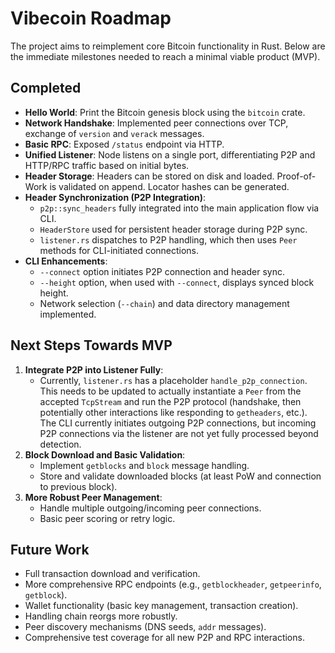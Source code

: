 # Vibecoin Roadmap

The project aims to reimplement core Bitcoin functionality in Rust. Below are the immediate milestones needed to reach a minimal viable product (MVP).

## Completed
- **Hello World**: Print the Bitcoin genesis block using the `bitcoin` crate.
- **Network Handshake**: Implemented peer connections over TCP, exchange of `version` and `verack` messages.
- **Basic RPC**: Exposed `/status` endpoint via HTTP.
- **Unified Listener**: Node listens on a single port, differentiating P2P and HTTP/RPC traffic based on initial bytes.
- **Header Storage**: Headers can be stored on disk and loaded. Proof-of-Work is validated on append. Locator hashes can be generated.
- **Header Synchronization (P2P Integration)**:
    - `p2p::sync_headers` fully integrated into the main application flow via CLI.
    - `HeaderStore` used for persistent header storage during P2P sync.
    - `listener.rs` dispatches to P2P handling, which then uses `Peer` methods for CLI-initiated connections.
- **CLI Enhancements**:
    - `--connect` option initiates P2P connection and header sync.
    - `--height` option, when used with `--connect`, displays synced block height.
    - Network selection (`--chain`) and data directory management implemented.

## Next Steps Towards MVP
1.  **Integrate P2P into Listener Fully**:
    - Currently, `listener.rs` has a placeholder `handle_p2p_connection`. This needs to be updated to actually instantiate a `Peer` from the accepted `TcpStream` and run the P2P protocol (handshake, then potentially other interactions like responding to `getheaders`, etc.). The CLI currently initiates outgoing P2P connections, but incoming P2P connections via the listener are not yet fully processed beyond detection.
2.  **Block Download and Basic Validation**:
    - Implement `getblocks` and `block` message handling.
    - Store and validate downloaded blocks (at least PoW and connection to previous block).
3.  **More Robust Peer Management**:
    - Handle multiple outgoing/incoming peer connections.
    - Basic peer scoring or retry logic.

## Future Work
- Full transaction download and verification.
- More comprehensive RPC endpoints (e.g., `getblockheader`, `getpeerinfo`, `getblock`).
- Wallet functionality (basic key management, transaction creation).
- Handling chain reorgs more robustly.
- Peer discovery mechanisms (DNS seeds, `addr` messages).
- Comprehensive test coverage for all new P2P and RPC interactions.
